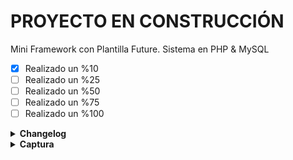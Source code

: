 # PROYECTO EN CONSTRUCCIÓN
Mini Framework con Plantilla Future. Sistema en PHP &amp; MySQL


- [x] Realizado un %10
- [ ] Realizado un %25
- [ ] Realizado un %50
- [ ] Realizado un %75
- [ ] Realizado un %100

<details>
<summary><b>Changelog</b></summary>
  <li> Creación de la base de datos</li>
  <li> Creación de la estructura MVC</li>
  <li> Adaptación de la Plantilla</li>
  <li> Borrado de archivos basuras</li>
</details>

<details>
<summary><b>Captura</b></summary>
  <img src="https://github.com/JkDevArg/miniframework-future/blob/main/imagen1.png">
</details>
